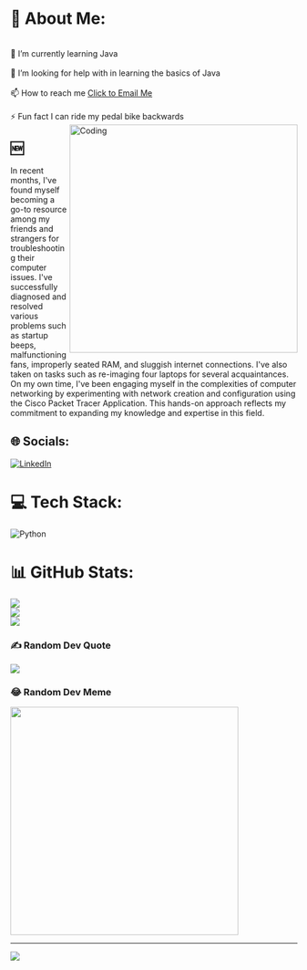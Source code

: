 # 💫 About Me:
<br>    🌱 I’m currently learning Java<br><br>    🤝 I’m looking for help with in learning the basics of Java<br><br>    📫 How to reach me [Click to Email Me](mailto:Jeremesorteberg059@gmail.com)<br><br>    ⚡ Fun fact I can ride my pedal bike backwards<br>
<img align ="right" alt="Coding" width="400" src="https://i.pinimg.com/originals/e4/26/70/e426702edf874b181aced1e2fa5c6cde.gif">

## 🆕

In recent months, I've found myself becoming a go-to resource among my friends and strangers for troubleshooting their computer issues. I've successfully diagnosed and resolved various problems such as startup beeps, malfunctioning fans, improperly seated RAM, and sluggish internet connections. I've also taken on tasks such as re-imaging four laptops for several acquaintances. On my own time, I've been engaging myself in the complexities of computer networking by experimenting with network creation and configuration using the Cisco Packet Tracer Application. This hands-on approach reflects my commitment to expanding my knowledge and expertise in this field.

## 🌐 Socials:
[![LinkedIn](https://img.shields.io/badge/LinkedIn-%230077B5.svg?logo=linkedin&logoColor=white)](https://linkedin.com/in/jereme-sorteberg) 

# 💻 Tech Stack:
![Python](https://img.shields.io/badge/python-3670A0?style=for-the-badge&logo=python&logoColor=ffdd54)
# 📊 GitHub Stats:
![](https://github-readme-stats.vercel.app/api?username=NativeJim&theme=dark&hide_border=false&include_all_commits=false&count_private=false)<br/>
![](https://github-readme-streak-stats.herokuapp.com/?user=NativeJim&theme=dark&hide_border=false)<br/>
![](https://github-readme-stats.vercel.app/api/top-langs/?username=NativeJim&theme=dark&hide_border=false&include_all_commits=false&count_private=false&layout=compact)

### ✍️ Random Dev Quote
![](https://quotes-github-readme.vercel.app/api?type=horizontal&theme=tokyonight)

### 😂 Random Dev Meme
<img src='https://randommeme-five.vercel.app/' style="height: 400px;"/>

---
[![](https://visitcount.itsvg.in/api?id=NativeJim&icon=5&color=4)](https://visitcount.itsvg.in)

<!-- Proudly created with GPRM ( https://gprm.itsvg.in ) -->



